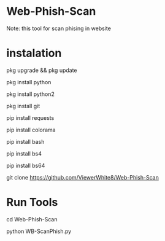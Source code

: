 # Web-Phish-Scan
Note: this tool for scan phising in website 

# instalation 

pkg upgrade && pkg update 

pkg install python 

pkg install python2 

pkg install git 

pip install requests 

pip install colorama 

pip install bash 

pip install bs4 

pip install bs64 

git clone https://github.com/ViewerWhite8/Web-Phish-Scan

# Run Tools 

cd Web-Phish-Scan 

python WB-ScanPhish.py
